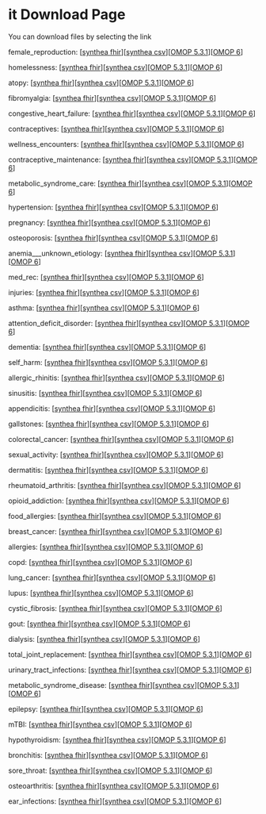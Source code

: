 # it Download Page #
You can download files by selecting the link

female_reproduction: [[synthea fhir](https://github.com/science-automation/healthcare-europe-sample/raw/it/it/female_reproduction_synthea_fhir.zip)][[synthea csv](https://github.com/science-automation/healthcare-europe-sample/raw/it/it/female_reproduction_synthea_csv.zip)][[OMOP 5.3.1](https://github.com/science-automation/healthcare-europe-sample/raw/it/it/female_reproduction_omop_531.zip)][[OMOP 6](https://github.com/science-automation/healthcare-europe-sample/raw/it/it/female_reproduction_omop_6.zip)]

homelessness: [[synthea fhir](https://github.com/science-automation/healthcare-europe-sample/raw/it/it/homelessness_synthea_fhir.zip)][[synthea csv](https://github.com/science-automation/healthcare-europe-sample/raw/it/it/homelessness_synthea_csv.zip)][[OMOP 5.3.1](https://github.com/science-automation/healthcare-europe-sample/raw/it/it/homelessness_omop_531.zip)][[OMOP 6](https://github.com/science-automation/healthcare-europe-sample/raw/it/it/homelessness_omop_6.zip)]

atopy: [[synthea fhir](https://github.com/science-automation/healthcare-europe-sample/raw/it/it/atopy_synthea_fhir.zip)][[synthea csv](https://github.com/science-automation/healthcare-europe-sample/raw/it/it/atopy_synthea_csv.zip)][[OMOP 5.3.1](https://github.com/science-automation/healthcare-europe-sample/raw/it/it/atopy_omop_531.zip)][[OMOP 6](https://github.com/science-automation/healthcare-europe-sample/raw/it/it/atopy_omop_6.zip)]

fibromyalgia: [[synthea fhir](https://github.com/science-automation/healthcare-europe-sample/raw/it/it/fibromyalgia_synthea_fhir.zip)][[synthea csv](https://github.com/science-automation/healthcare-europe-sample/raw/it/it/fibromyalgia_synthea_csv.zip)][[OMOP 5.3.1](https://github.com/science-automation/healthcare-europe-sample/raw/it/it/fibromyalgia_omop_531.zip)][[OMOP 6](https://github.com/science-automation/healthcare-europe-sample/raw/it/it/fibromyalgia_omop_6.zip)]

congestive_heart_failure: [[synthea fhir](https://github.com/science-automation/healthcare-europe-sample/raw/it/it/congestive_heart_failure_synthea_fhir.zip)][[synthea csv](https://github.com/science-automation/healthcare-europe-sample/raw/it/it/congestive_heart_failure_synthea_csv.zip)][[OMOP 5.3.1](https://github.com/science-automation/healthcare-europe-sample/raw/it/it/congestive_heart_failure_omop_531.zip)][[OMOP 6](https://github.com/science-automation/healthcare-europe-sample/raw/it/it/congestive_heart_failure_omop_6.zip)]

contraceptives: [[synthea fhir](https://github.com/science-automation/healthcare-europe-sample/raw/it/it/contraceptives_synthea_fhir.zip)][[synthea csv](https://github.com/science-automation/healthcare-europe-sample/raw/it/it/contraceptives_synthea_csv.zip)][[OMOP 5.3.1](https://github.com/science-automation/healthcare-europe-sample/raw/it/it/contraceptives_omop_531.zip)][[OMOP 6](https://github.com/science-automation/healthcare-europe-sample/raw/it/it/contraceptives_omop_6.zip)]

wellness_encounters: [[synthea fhir](https://github.com/science-automation/healthcare-europe-sample/raw/it/it/wellness_encounters_synthea_fhir.zip)][[synthea csv](https://github.com/science-automation/healthcare-europe-sample/raw/it/it/wellness_encounters_synthea_csv.zip)][[OMOP 5.3.1](https://github.com/science-automation/healthcare-europe-sample/raw/it/it/wellness_encounters_omop_531.zip)][[OMOP 6](https://github.com/science-automation/healthcare-europe-sample/raw/it/it/wellness_encounters_omop_6.zip)]

contraceptive_maintenance: [[synthea fhir](https://github.com/science-automation/healthcare-europe-sample/raw/it/it/contraceptive_maintenance_synthea_fhir.zip)][[synthea csv](https://github.com/science-automation/healthcare-europe-sample/raw/it/it/contraceptive_maintenance_synthea_csv.zip)][[OMOP 5.3.1](https://github.com/science-automation/healthcare-europe-sample/raw/it/it/contraceptive_maintenance_omop_531.zip)][[OMOP 6](https://github.com/science-automation/healthcare-europe-sample/raw/it/it/contraceptive_maintenance_omop_6.zip)]

metabolic_syndrome_care: [[synthea fhir](https://github.com/science-automation/healthcare-europe-sample/raw/it/it/metabolic_syndrome_care_synthea_fhir.zip)][[synthea csv](https://github.com/science-automation/healthcare-europe-sample/raw/it/it/metabolic_syndrome_care_synthea_csv.zip)][[OMOP 5.3.1](https://github.com/science-automation/healthcare-europe-sample/raw/it/it/metabolic_syndrome_care_omop_531.zip)][[OMOP 6](https://github.com/science-automation/healthcare-europe-sample/raw/it/it/metabolic_syndrome_care_omop_6.zip)]

hypertension: [[synthea fhir](https://github.com/science-automation/healthcare-europe-sample/raw/it/it/hypertension_synthea_fhir.zip)][[synthea csv](https://github.com/science-automation/healthcare-europe-sample/raw/it/it/hypertension_synthea_csv.zip)][[OMOP 5.3.1](https://github.com/science-automation/healthcare-europe-sample/raw/it/it/hypertension_omop_531.zip)][[OMOP 6](https://github.com/science-automation/healthcare-europe-sample/raw/it/it/hypertension_omop_6.zip)]

pregnancy: [[synthea fhir](https://github.com/science-automation/healthcare-europe-sample/raw/it/it/pregnancy_synthea_fhir.zip)][[synthea csv](https://github.com/science-automation/healthcare-europe-sample/raw/it/it/pregnancy_synthea_csv.zip)][[OMOP 5.3.1](https://github.com/science-automation/healthcare-europe-sample/raw/it/it/pregnancy_omop_531.zip)][[OMOP 6](https://github.com/science-automation/healthcare-europe-sample/raw/it/it/pregnancy_omop_6.zip)]

osteoporosis: [[synthea fhir](https://github.com/science-automation/healthcare-europe-sample/raw/it/it/osteoporosis_synthea_fhir.zip)][[synthea csv](https://github.com/science-automation/healthcare-europe-sample/raw/it/it/osteoporosis_synthea_csv.zip)][[OMOP 5.3.1](https://github.com/science-automation/healthcare-europe-sample/raw/it/it/osteoporosis_omop_531.zip)][[OMOP 6](https://github.com/science-automation/healthcare-europe-sample/raw/it/it/osteoporosis_omop_6.zip)]

anemia___unknown_etiology: [[synthea fhir](https://github.com/science-automation/healthcare-europe-sample/raw/it/it/anemia___unknown_etiology_synthea_fhir.zip)][[synthea csv](https://github.com/science-automation/healthcare-europe-sample/raw/it/it/anemia___unknown_etiology_synthea_csv.zip)][[OMOP 5.3.1](https://github.com/science-automation/healthcare-europe-sample/raw/it/it/anemia___unknown_etiology_omop_531.zip)][[OMOP 6](https://github.com/science-automation/healthcare-europe-sample/raw/it/it/anemia___unknown_etiology_omop_6.zip)]

med_rec: [[synthea fhir](https://github.com/science-automation/healthcare-europe-sample/raw/it/it/med_rec_synthea_fhir.zip)][[synthea csv](https://github.com/science-automation/healthcare-europe-sample/raw/it/it/med_rec_synthea_csv.zip)][[OMOP 5.3.1](https://github.com/science-automation/healthcare-europe-sample/raw/it/it/med_rec_omop_531.zip)][[OMOP 6](https://github.com/science-automation/healthcare-europe-sample/raw/it/it/med_rec_omop_6.zip)]

injuries: [[synthea fhir](https://github.com/science-automation/healthcare-europe-sample/raw/it/it/injuries_synthea_fhir.zip)][[synthea csv](https://github.com/science-automation/healthcare-europe-sample/raw/it/it/injuries_synthea_csv.zip)][[OMOP 5.3.1](https://github.com/science-automation/healthcare-europe-sample/raw/it/it/injuries_omop_531.zip)][[OMOP 6](https://github.com/science-automation/healthcare-europe-sample/raw/it/it/injuries_omop_6.zip)]

asthma: [[synthea fhir](https://github.com/science-automation/healthcare-europe-sample/raw/it/it/asthma_synthea_fhir.zip)][[synthea csv](https://github.com/science-automation/healthcare-europe-sample/raw/it/it/asthma_synthea_csv.zip)][[OMOP 5.3.1](https://github.com/science-automation/healthcare-europe-sample/raw/it/it/asthma_omop_531.zip)][[OMOP 6](https://github.com/science-automation/healthcare-europe-sample/raw/it/it/asthma_omop_6.zip)]

attention_deficit_disorder: [[synthea fhir](https://github.com/science-automation/healthcare-europe-sample/raw/it/it/attention_deficit_disorder_synthea_fhir.zip)][[synthea csv](https://github.com/science-automation/healthcare-europe-sample/raw/it/it/attention_deficit_disorder_synthea_csv.zip)][[OMOP 5.3.1](https://github.com/science-automation/healthcare-europe-sample/raw/it/it/attention_deficit_disorder_omop_531.zip)][[OMOP 6](https://github.com/science-automation/healthcare-europe-sample/raw/it/it/attention_deficit_disorder_omop_6.zip)]

dementia: [[synthea fhir](https://github.com/science-automation/healthcare-europe-sample/raw/it/it/dementia_synthea_fhir.zip)][[synthea csv](https://github.com/science-automation/healthcare-europe-sample/raw/it/it/dementia_synthea_csv.zip)][[OMOP 5.3.1](https://github.com/science-automation/healthcare-europe-sample/raw/it/it/dementia_omop_531.zip)][[OMOP 6](https://github.com/science-automation/healthcare-europe-sample/raw/it/it/dementia_omop_6.zip)]

self_harm: [[synthea fhir](https://github.com/science-automation/healthcare-europe-sample/raw/it/it/self_harm_synthea_fhir.zip)][[synthea csv](https://github.com/science-automation/healthcare-europe-sample/raw/it/it/self_harm_synthea_csv.zip)][[OMOP 5.3.1](https://github.com/science-automation/healthcare-europe-sample/raw/it/it/self_harm_omop_531.zip)][[OMOP 6](https://github.com/science-automation/healthcare-europe-sample/raw/it/it/self_harm_omop_6.zip)]

allergic_rhinitis: [[synthea fhir](https://github.com/science-automation/healthcare-europe-sample/raw/it/it/allergic_rhinitis_synthea_fhir.zip)][[synthea csv](https://github.com/science-automation/healthcare-europe-sample/raw/it/it/allergic_rhinitis_synthea_csv.zip)][[OMOP 5.3.1](https://github.com/science-automation/healthcare-europe-sample/raw/it/it/allergic_rhinitis_omop_531.zip)][[OMOP 6](https://github.com/science-automation/healthcare-europe-sample/raw/it/it/allergic_rhinitis_omop_6.zip)]

sinusitis: [[synthea fhir](https://github.com/science-automation/healthcare-europe-sample/raw/it/it/sinusitis_synthea_fhir.zip)][[synthea csv](https://github.com/science-automation/healthcare-europe-sample/raw/it/it/sinusitis_synthea_csv.zip)][[OMOP 5.3.1](https://github.com/science-automation/healthcare-europe-sample/raw/it/it/sinusitis_omop_531.zip)][[OMOP 6](https://github.com/science-automation/healthcare-europe-sample/raw/it/it/sinusitis_omop_6.zip)]

appendicitis: [[synthea fhir](https://github.com/science-automation/healthcare-europe-sample/raw/it/it/appendicitis_synthea_fhir.zip)][[synthea csv](https://github.com/science-automation/healthcare-europe-sample/raw/it/it/appendicitis_synthea_csv.zip)][[OMOP 5.3.1](https://github.com/science-automation/healthcare-europe-sample/raw/it/it/appendicitis_omop_531.zip)][[OMOP 6](https://github.com/science-automation/healthcare-europe-sample/raw/it/it/appendicitis_omop_6.zip)]

gallstones: [[synthea fhir](https://github.com/science-automation/healthcare-europe-sample/raw/it/it/gallstones_synthea_fhir.zip)][[synthea csv](https://github.com/science-automation/healthcare-europe-sample/raw/it/it/gallstones_synthea_csv.zip)][[OMOP 5.3.1](https://github.com/science-automation/healthcare-europe-sample/raw/it/it/gallstones_omop_531.zip)][[OMOP 6](https://github.com/science-automation/healthcare-europe-sample/raw/it/it/gallstones_omop_6.zip)]

colorectal_cancer: [[synthea fhir](https://github.com/science-automation/healthcare-europe-sample/raw/it/it/colorectal_cancer_synthea_fhir.zip)][[synthea csv](https://github.com/science-automation/healthcare-europe-sample/raw/it/it/colorectal_cancer_synthea_csv.zip)][[OMOP 5.3.1](https://github.com/science-automation/healthcare-europe-sample/raw/it/it/colorectal_cancer_omop_531.zip)][[OMOP 6](https://github.com/science-automation/healthcare-europe-sample/raw/it/it/colorectal_cancer_omop_6.zip)]

sexual_activity: [[synthea fhir](https://github.com/science-automation/healthcare-europe-sample/raw/it/it/sexual_activity_synthea_fhir.zip)][[synthea csv](https://github.com/science-automation/healthcare-europe-sample/raw/it/it/sexual_activity_synthea_csv.zip)][[OMOP 5.3.1](https://github.com/science-automation/healthcare-europe-sample/raw/it/it/sexual_activity_omop_531.zip)][[OMOP 6](https://github.com/science-automation/healthcare-europe-sample/raw/it/it/sexual_activity_omop_6.zip)]

dermatitis: [[synthea fhir](https://github.com/science-automation/healthcare-europe-sample/raw/it/it/dermatitis_synthea_fhir.zip)][[synthea csv](https://github.com/science-automation/healthcare-europe-sample/raw/it/it/dermatitis_synthea_csv.zip)][[OMOP 5.3.1](https://github.com/science-automation/healthcare-europe-sample/raw/it/it/dermatitis_omop_531.zip)][[OMOP 6](https://github.com/science-automation/healthcare-europe-sample/raw/it/it/dermatitis_omop_6.zip)]

rheumatoid_arthritis: [[synthea fhir](https://github.com/science-automation/healthcare-europe-sample/raw/it/it/rheumatoid_arthritis_synthea_fhir.zip)][[synthea csv](https://github.com/science-automation/healthcare-europe-sample/raw/it/it/rheumatoid_arthritis_synthea_csv.zip)][[OMOP 5.3.1](https://github.com/science-automation/healthcare-europe-sample/raw/it/it/rheumatoid_arthritis_omop_531.zip)][[OMOP 6](https://github.com/science-automation/healthcare-europe-sample/raw/it/it/rheumatoid_arthritis_omop_6.zip)]

opioid_addiction: [[synthea fhir](https://github.com/science-automation/healthcare-europe-sample/raw/it/it/opioid_addiction_synthea_fhir.zip)][[synthea csv](https://github.com/science-automation/healthcare-europe-sample/raw/it/it/opioid_addiction_synthea_csv.zip)][[OMOP 5.3.1](https://github.com/science-automation/healthcare-europe-sample/raw/it/it/opioid_addiction_omop_531.zip)][[OMOP 6](https://github.com/science-automation/healthcare-europe-sample/raw/it/it/opioid_addiction_omop_6.zip)]

food_allergies: [[synthea fhir](https://github.com/science-automation/healthcare-europe-sample/raw/it/it/food_allergies_synthea_fhir.zip)][[synthea csv](https://github.com/science-automation/healthcare-europe-sample/raw/it/it/food_allergies_synthea_csv.zip)][[OMOP 5.3.1](https://github.com/science-automation/healthcare-europe-sample/raw/it/it/food_allergies_omop_531.zip)][[OMOP 6](https://github.com/science-automation/healthcare-europe-sample/raw/it/it/food_allergies_omop_6.zip)]

breast_cancer: [[synthea fhir](https://github.com/science-automation/healthcare-europe-sample/raw/it/it/breast_cancer_synthea_fhir.zip)][[synthea csv](https://github.com/science-automation/healthcare-europe-sample/raw/it/it/breast_cancer_synthea_csv.zip)][[OMOP 5.3.1](https://github.com/science-automation/healthcare-europe-sample/raw/it/it/breast_cancer_omop_531.zip)][[OMOP 6](https://github.com/science-automation/healthcare-europe-sample/raw/it/it/breast_cancer_omop_6.zip)]

allergies: [[synthea fhir](https://github.com/science-automation/healthcare-europe-sample/raw/it/it/allergies_synthea_fhir.zip)][[synthea csv](https://github.com/science-automation/healthcare-europe-sample/raw/it/it/allergies_synthea_csv.zip)][[OMOP 5.3.1](https://github.com/science-automation/healthcare-europe-sample/raw/it/it/allergies_omop_531.zip)][[OMOP 6](https://github.com/science-automation/healthcare-europe-sample/raw/it/it/allergies_omop_6.zip)]

copd: [[synthea fhir](https://github.com/science-automation/healthcare-europe-sample/raw/it/it/copd_synthea_fhir.zip)][[synthea csv](https://github.com/science-automation/healthcare-europe-sample/raw/it/it/copd_synthea_csv.zip)][[OMOP 5.3.1](https://github.com/science-automation/healthcare-europe-sample/raw/it/it/copd_omop_531.zip)][[OMOP 6](https://github.com/science-automation/healthcare-europe-sample/raw/it/it/copd_omop_6.zip)]

lung_cancer: [[synthea fhir](https://github.com/science-automation/healthcare-europe-sample/raw/it/it/lung_cancer_synthea_fhir.zip)][[synthea csv](https://github.com/science-automation/healthcare-europe-sample/raw/it/it/lung_cancer_synthea_csv.zip)][[OMOP 5.3.1](https://github.com/science-automation/healthcare-europe-sample/raw/it/it/lung_cancer_omop_531.zip)][[OMOP 6](https://github.com/science-automation/healthcare-europe-sample/raw/it/it/lung_cancer_omop_6.zip)]

lupus: [[synthea fhir](https://github.com/science-automation/healthcare-europe-sample/raw/it/it/lupus_synthea_fhir.zip)][[synthea csv](https://github.com/science-automation/healthcare-europe-sample/raw/it/it/lupus_synthea_csv.zip)][[OMOP 5.3.1](https://github.com/science-automation/healthcare-europe-sample/raw/it/it/lupus_omop_531.zip)][[OMOP 6](https://github.com/science-automation/healthcare-europe-sample/raw/it/it/lupus_omop_6.zip)]

cystic_fibrosis: [[synthea fhir](https://github.com/science-automation/healthcare-europe-sample/raw/it/it/cystic_fibrosis_synthea_fhir.zip)][[synthea csv](https://github.com/science-automation/healthcare-europe-sample/raw/it/it/cystic_fibrosis_synthea_csv.zip)][[OMOP 5.3.1](https://github.com/science-automation/healthcare-europe-sample/raw/it/it/cystic_fibrosis_omop_531.zip)][[OMOP 6](https://github.com/science-automation/healthcare-europe-sample/raw/it/it/cystic_fibrosis_omop_6.zip)]

gout: [[synthea fhir](https://github.com/science-automation/healthcare-europe-sample/raw/it/it/gout_synthea_fhir.zip)][[synthea csv](https://github.com/science-automation/healthcare-europe-sample/raw/it/it/gout_synthea_csv.zip)][[OMOP 5.3.1](https://github.com/science-automation/healthcare-europe-sample/raw/it/it/gout_omop_531.zip)][[OMOP 6](https://github.com/science-automation/healthcare-europe-sample/raw/it/it/gout_omop_6.zip)]

dialysis: [[synthea fhir](https://github.com/science-automation/healthcare-europe-sample/raw/it/it/dialysis_synthea_fhir.zip)][[synthea csv](https://github.com/science-automation/healthcare-europe-sample/raw/it/it/dialysis_synthea_csv.zip)][[OMOP 5.3.1](https://github.com/science-automation/healthcare-europe-sample/raw/it/it/dialysis_omop_531.zip)][[OMOP 6](https://github.com/science-automation/healthcare-europe-sample/raw/it/it/dialysis_omop_6.zip)]

total_joint_replacement: [[synthea fhir](https://github.com/science-automation/healthcare-europe-sample/raw/it/it/total_joint_replacement_synthea_fhir.zip)][[synthea csv](https://github.com/science-automation/healthcare-europe-sample/raw/it/it/total_joint_replacement_synthea_csv.zip)][[OMOP 5.3.1](https://github.com/science-automation/healthcare-europe-sample/raw/it/it/total_joint_replacement_omop_531.zip)][[OMOP 6](https://github.com/science-automation/healthcare-europe-sample/raw/it/it/total_joint_replacement_omop_6.zip)]

urinary_tract_infections: [[synthea fhir](https://github.com/science-automation/healthcare-europe-sample/raw/it/it/urinary_tract_infections_synthea_fhir.zip)][[synthea csv](https://github.com/science-automation/healthcare-europe-sample/raw/it/it/urinary_tract_infections_synthea_csv.zip)][[OMOP 5.3.1](https://github.com/science-automation/healthcare-europe-sample/raw/it/it/urinary_tract_infections_omop_531.zip)][[OMOP 6](https://github.com/science-automation/healthcare-europe-sample/raw/it/it/urinary_tract_infections_omop_6.zip)]

metabolic_syndrome_disease: [[synthea fhir](https://github.com/science-automation/healthcare-europe-sample/raw/it/it/metabolic_syndrome_disease_synthea_fhir.zip)][[synthea csv](https://github.com/science-automation/healthcare-europe-sample/raw/it/it/metabolic_syndrome_disease_synthea_csv.zip)][[OMOP 5.3.1](https://github.com/science-automation/healthcare-europe-sample/raw/it/it/metabolic_syndrome_disease_omop_531.zip)][[OMOP 6](https://github.com/science-automation/healthcare-europe-sample/raw/it/it/metabolic_syndrome_disease_omop_6.zip)]

epilepsy: [[synthea fhir](https://github.com/science-automation/healthcare-europe-sample/raw/it/it/epilepsy_synthea_fhir.zip)][[synthea csv](https://github.com/science-automation/healthcare-europe-sample/raw/it/it/epilepsy_synthea_csv.zip)][[OMOP 5.3.1](https://github.com/science-automation/healthcare-europe-sample/raw/it/it/epilepsy_omop_531.zip)][[OMOP 6](https://github.com/science-automation/healthcare-europe-sample/raw/it/it/epilepsy_omop_6.zip)]

mTBI: [[synthea fhir](https://github.com/science-automation/healthcare-europe-sample/raw/it/it/mTBI_synthea_fhir.zip)][[synthea csv](https://github.com/science-automation/healthcare-europe-sample/raw/it/it/mTBI_synthea_csv.zip)][[OMOP 5.3.1](https://github.com/science-automation/healthcare-europe-sample/raw/it/it/mTBI_omop_531.zip)][[OMOP 6](https://github.com/science-automation/healthcare-europe-sample/raw/it/it/mTBI_omop_6.zip)]

hypothyroidism: [[synthea fhir](https://github.com/science-automation/healthcare-europe-sample/raw/it/it/hypothyroidism_synthea_fhir.zip)][[synthea csv](https://github.com/science-automation/healthcare-europe-sample/raw/it/it/hypothyroidism_synthea_csv.zip)][[OMOP 5.3.1](https://github.com/science-automation/healthcare-europe-sample/raw/it/it/hypothyroidism_omop_531.zip)][[OMOP 6](https://github.com/science-automation/healthcare-europe-sample/raw/it/it/hypothyroidism_omop_6.zip)]

bronchitis: [[synthea fhir](https://github.com/science-automation/healthcare-europe-sample/raw/it/it/bronchitis_synthea_fhir.zip)][[synthea csv](https://github.com/science-automation/healthcare-europe-sample/raw/it/it/bronchitis_synthea_csv.zip)][[OMOP 5.3.1](https://github.com/science-automation/healthcare-europe-sample/raw/it/it/bronchitis_omop_531.zip)][[OMOP 6](https://github.com/science-automation/healthcare-europe-sample/raw/it/it/bronchitis_omop_6.zip)]

sore_throat: [[synthea fhir](https://github.com/science-automation/healthcare-europe-sample/raw/it/it/sore_throat_synthea_fhir.zip)][[synthea csv](https://github.com/science-automation/healthcare-europe-sample/raw/it/it/sore_throat_synthea_csv.zip)][[OMOP 5.3.1](https://github.com/science-automation/healthcare-europe-sample/raw/it/it/sore_throat_omop_531.zip)][[OMOP 6](https://github.com/science-automation/healthcare-europe-sample/raw/it/it/sore_throat_omop_6.zip)]

osteoarthritis: [[synthea fhir](https://github.com/science-automation/healthcare-europe-sample/raw/it/it/osteoarthritis_synthea_fhir.zip)][[synthea csv](https://github.com/science-automation/healthcare-europe-sample/raw/it/it/osteoarthritis_synthea_csv.zip)][[OMOP 5.3.1](https://github.com/science-automation/healthcare-europe-sample/raw/it/it/osteoarthritis_omop_531.zip)][[OMOP 6](https://github.com/science-automation/healthcare-europe-sample/raw/it/it/osteoarthritis_omop_6.zip)]

ear_infections: [[synthea fhir](https://github.com/science-automation/healthcare-europe-sample/raw/it/it/ear_infections_synthea_fhir.zip)][[synthea csv](https://github.com/science-automation/healthcare-europe-sample/raw/it/it/ear_infections_synthea_csv.zip)][[OMOP 5.3.1](https://github.com/science-automation/healthcare-europe-sample/raw/it/it/ear_infections_omop_531.zip)][[OMOP 6](https://github.com/science-automation/healthcare-europe-sample/raw/it/it/ear_infections_omop_6.zip)]

